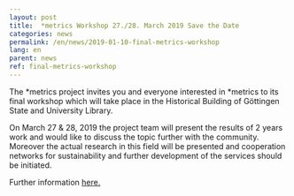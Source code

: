 ```yaml
---
layout: post
title:  *metrics Workshop 27./28. March 2019 Save the Date
categories: news
permalink: /en/news/2019-01-10-final-metrics-workshop
lang: en
parent: news
ref: final-metrics-workshop
---
```


The *metrics project invites you and everyone interested in *metrics to its final workshop which will take place in the Historical Building of Göttingen State and University Library.

On March 27 & 28, 2019 the project team will present the results of 2 years work and would like to discuss the topic further with the community. Moreover the actual research in this field will be presented and cooperation networks for sustainability and further development of the services should be initiated.

Further information [here.](https://metrics-project.net/en/events/workshop2019/)
